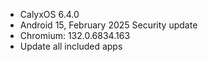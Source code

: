 * CalyxOS 6.4.0
* Android 15, February 2025 Security update
* Chromium: 132.0.6834.163
* Update all included apps
